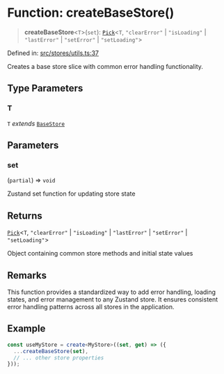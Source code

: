 # Function: createBaseStore()

> **createBaseStore**\<`T`\>(`set`): [`Pick`](https://www.typescriptlang.org/docs/handbook/utility-types.html#picktype-keys)\<`T`, `"clearError"` \| `"isLoading"` \| `"lastError"` \| `"setError"` \| `"setLoading"`\>

Defined in: [src/stores/utils.ts:37](https://github.com/Nick2bad4u/Uptime-Watcher/blob/8a1973382d5fe14c52996ecda381894eb7ecd4a6/src/stores/utils.ts#L37)

Creates a base store slice with common error handling functionality.

## Type Parameters

### T

`T` *extends* [`BaseStore`](../../types/interfaces/BaseStore.md)

## Parameters

### set

(`partial`) => `void`

Zustand set function for updating store state

## Returns

[`Pick`](https://www.typescriptlang.org/docs/handbook/utility-types.html#picktype-keys)\<`T`, `"clearError"` \| `"isLoading"` \| `"lastError"` \| `"setError"` \| `"setLoading"`\>

Object containing common store methods and initial state values

## Remarks

This function provides a standardized way to add error handling, loading states,
and error management to any Zustand store. It ensures consistent error handling
patterns across all stores in the application.

## Example

```typescript
const useMyStore = create<MyStore>((set, get) => ({
  ...createBaseStore(set),
  // ... other store properties
}));
```
